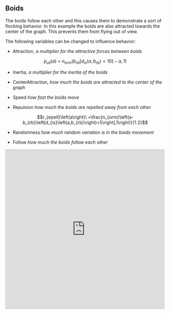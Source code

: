 ## Boids
<!-- META a boid simulation made entirely within desmos META -->
The boids follow each other and this causes them to demonstrate a sort of flocking behavior. In this example the boids are also attracted towards the center of the graph. This prevents them from flying out of view. 

The following variables can be changed to influence behavior:

 - Attraction, *a multiplier for the attractive forces between boids*

$$p_{ull}\left(a\right)\ =\ n_{orm}\left(b_{rb}\left[d_{is}\left(a,b_{rb}\right)<10\right]-a,1\right)$$

 - Inertia, *a multiplier for the inertia of the boids*

 - CenterAttraction, *how much the boids are attracted to the center of the graph*

 - Speed *how fast the boids move*

 - Repulsion *how much the boids are repelled away from each other*

$$r_{epell}\left(a\right)\ =\frac{n_{orm}\left(a-b_{rb}\left[d_{is}\left(a,b_{rb}\right)<5\right],1\right)}{1.2}$$

 - Randomness *how much random variation is in the boids movement*

 - Follow *how much the boids follow each other*

<iframe src="https://www.desmos.com/calculator/xbiv9gh80l?embed" width="500" height="500" style="border: 1px solid #ccc" frameborder=0></iframe>
<!-- LAST EDITED 1699426139 LAST EDITED-->